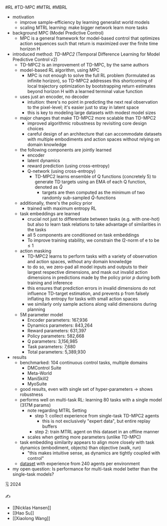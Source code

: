 #RL #TD-MPC #MTRL #MBRL

- motivation
	- improve sample-efficiency by learning generalist world models
	- scaling MTRL learning: make bigger network learn more tasks
- background MPC (Model Predictive Control)
	- MPC is a general framework for model-based control that optimizes action sequences such that return is maximized over the finite time horizon H
- introduced method: *TD-MPC2* (Temporal Difference Learning for Model Predictive Control v2)
	- TD-MPC2 is an improvement of TD-MPC, by the same authors
	- model-based RL algorithm, using MPC
		- MPC is not enough to solve the full RL problem (formulated as infinite horizon), so TD-MPC2 addresses this shortcoming of local trajectory optimization by bootstrapping return estimates beyond horizon H with a learned terminal value function
	- uses just an encoder, no decoder
		- intuition: there's no point in predicting the next real observation to the pixel-level; it's easier just to stay in latent space
		- this is key to modeling large datasets with modest model sizes
	- major changes that make TD-MPC2 more scalable than TD-MPC2
		- improved algorithmic robustness by revisiting core design choices
		- careful design of an architecture that can accommodate datasets with multiple embodiments and action spaces without relying on domain knowledge
	- the following components are jointly learned
		- encoder
		- latent dynamics
		- reward prediction (using cross-entropy)
		- Q-network (using cross-entropy)
			- TD-MPC2 learns ensemble of Q functions (concretely 5) to generate TD targets using an EMA of each Q function, denoted as $\bar Q$
				- targets are  then computed as the minimum of two randomly sub-sampled $\bar Q$-functions
	- additionally, there's the policy prior
		- trained with maximum entropy RL
	- task embeddings are learned
		- crucial not just to differentiate between tasks (e.g. with one-hot) but also  to learn task relations to take advantage of similarities in the tasks
		- all 5 components are conditioned on task embeddings
		- To improve training stability, we constrain the $l2$-norm of e to be $\leq 1$
	- action masking
		- TD-MPC2 learns to perform tasks with a variety of observation and action spaces, without any domain knowledge
		- to do so, we zero-pad all model inputs and outputs to their largest respective dimensions, and mask out invalid action dimensions in predictions made by the policy prior $p$ during both training and inference
		- this ensures that prediction errors in invalid dimensions do not influence TD-target estimation, and prevents p from falsely inflating its entropy for tasks with small action spaces
		- we similarly only sample actions along valid dimensions during planning
	- 5M parameter model
		- Encoder parameters: 167,936
		- Dynamics parameters: 843,264
		- Reward parameters: 631,397
		- Policy parameters: 582,668
		- Q parameters: 3,156,985
		- Task parameters: 7,680
		- Total parameters: 5,389,930
- results
	- benchmarked: 104 continuous control tasks, multiple domains
		- DMControl Suite
		- Meta-World
		- ManiSkill2
		- MyoSuite
	- good results, even with single set of hyper-parameters -> shows robustness
	- performs well on multi-task RL: learning 80 tasks with a single model (317M params)
		- note regarding MTRL Setting
			- step 1: collect experience from single-task TD-MPC2 agents
				- this is not exclusively "expert data", but entire replay buffers
			- step 2: train MTRL agent on this dataset in an offline manner
		- scales when getting more parameters (unlike TD-MPC)
	- task embedding similarity appears to align more closely with task dynamics (embodiment, objects) than objective (walk, run)
		- "this makes intuitive sense, as dynamics are tightly coupled with control"
	- [dataset](https://www.tdmpc2.com/dataset) with experience from 240 agents per environment
- my open question: Is performance for multi-task model better than the single-task models?

🗓️ 2024

✍️
- [[Nicklas Hansen]]
- [[Hao Su]]
- [[Xiaolong Wang]]

